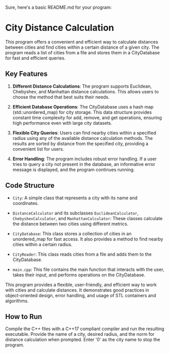 Sure, here's a basic README.md for your program:

# City Distance Calculation

This program offers a convenient and efficient way to calculate distances between cities and find cities within a certain distance of a given city. The program reads a list of cities from a file and stores them in a CityDatabase for fast and efficient queries.

## Key Features

1. **Different Distance Calculations**: The program supports Euclidean, Chebyshev, and Manhattan distance calculations. This allows users to choose the method that best suits their needs.

2. **Efficient Database Operations**: The CityDatabase uses a hash map (std::unordered_map) for city storage. This data structure provides constant time complexity for add, remove, and get operations, ensuring high performance even with large city datasets.

3. **Flexible City Queries**: Users can find nearby cities within a specified radius using any of the available distance calculation methods. The results are sorted by distance from the specified city, providing a convenient list for users.

4. **Error Handling**: The program includes robust error handling. If a user tries to query a city not present in the database, an informative error message is displayed, and the program continues running.

## Code Structure

- `City`: A simple class that represents a city with its name and coordinates.

- `DistanceCalculator` and its subclasses `EuclideanCalculator`, `ChebyshevCalculator`, and `ManhattanCalculator`: These classes calculate the distance between two cities using different metrics.

- `CityDatabase`: This class stores a collection of cities in an unordered_map for fast access. It also provides a method to find nearby cities within a certain radius.

- `CityReader`: This class reads cities from a file and adds them to the CityDatabase.

- `main.cpp`: This file contains the main function that interacts with the user, takes their input, and performs operations on the CityDatabase.

This program provides a flexible, user-friendly, and efficient way to work with cities and calculate distances. It demonstrates good practices in object-oriented design, error handling, and usage of STL containers and algorithms.

## How to Run

Compile the C++ files with a C++17 compliant compiler and run the resulting executable. Provide the name of a city, desired radius, and the norm for distance calculation when prompted. Enter '0' as the city name to stop the program.